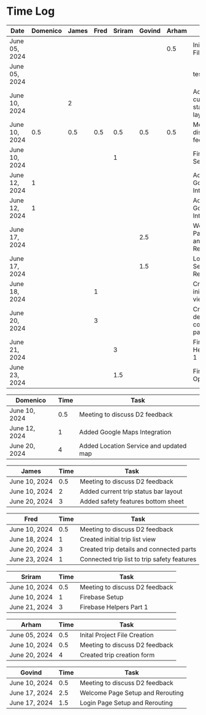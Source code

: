 # Time Log

| Date          | Domenico | James | Fred | Sriram | Govind | Arham | Task                                     |
|---------------|----------|-------|------|--------|--------|-------|------------------------------------------|
| June 05, 2024 |          |       |      |        |        | 0.5   | Inital Project File Creation             |
| June 05, 2024 |          |       |      |        |        |       | test_task_0                              |
| June 10, 2024 |          | 2     |      |        |        |       | Added current trip status bar layout     |
| June 10, 2024 | 0.5      | 0.5   | 0.5  | 0.5    | 0.5    | 0.5   | Meeting to discuss D2 feedback           |
| June 10, 2024 |          |       |      | 1      |        |       | Firebase Setup                           |
| June 12, 2024 |         1|       |      |        |        |       | Added Google Maps Integration            |
| June 12, 2024 | 1        |       |      |        |        |       | Added Google Maps Integration            |
| June 17, 2024 |          |       |      |        | 2.5    |       | Welcome Page Setup and Rerouting         |
| June 17, 2024 |          |       |      |        | 1.5    |       | Login Page Setup and Rerouting           |
| June 18, 2024 |          |       | 1    |        |        |       | Created initial trip list view           |
| June 20, 2024 |          |       | 3    |        |        |       | Created trip details and connected parts |
| June 21, 2024 |          |       |      | 3      |        |       | Firebase Helpers Part 1                  |
| June 23, 2024 |          |       |      | 1.5    |        |       | Firebase Optimizations                   |

| Domenico      | Time | Task                                   |
|---------------|------|----------------------------------------|
| June 10, 2024 | 0.5  | Meeting to discuss D2 feedback         |
| June 12, 2024 | 1    | Added Google Maps Integration          |
| June 20, 2024 | 4    | Added Location Service and updated map |

| James         | Time | Task                                 |
|---------------|------|--------------------------------------|
| June 10, 2024 | 0.5  | Meeting to discuss D2 feedback       |
| June 10, 2024 | 2    | Added current trip status bar layout |
| June 20, 2024 | 3    | Added safety features bottom sheet   |

| Fred          | Time | Task                                        |
|---------------|------|---------------------------------------------|
| June 10, 2024 | 0.5  | Meeting to discuss D2 feedback              |
| June 18, 2024 | 1    | Created initial trip list view              |
| June 20, 2024 | 3    | Created trip details and connected parts    |
| June 23, 2024 | 1    | Connected trip list to trip safety features |

| Sriram        | Time | Task                           |
|---------------|------|--------------------------------|
| June 10, 2024 | 0.5  | Meeting to discuss D2 feedback |
| June 10, 2024 | 1    | Firebase Setup                 |
| June 21, 2024 | 3    | Firebase Helpers Part 1        |

| Arham         | Time | Task                           |
|---------------|------|--------------------------------|
| June 05, 2024 | 0.5  | Inital Project File Creation   |
| June 10, 2024 | 0.5  | Meeting to discuss D2 feedback |
| June 20, 2024 | 4    | Created trip creation form     |


| Govind        | Time | Task                             |
|---------------|------|----------------------------------|
| June 10, 2024 | 0.5  | Meeting to discuss D2 feedback   |
| June 17, 2024 | 2.5  | Welcome Page Setup and Rerouting |
| June 17, 2024 | 1.5  | Login Page Setup and Rerouting   |
